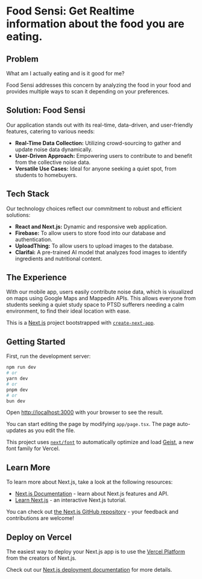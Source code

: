 
# Food Sensi: Get Realtime information about the food you are eating.

## Problem

What am I actually eating and is it good for me?

Food Sensi addresses this concern by analyzing the food in your food and provides multiple ways to scan it depending on your preferences.

## Solution: Food Sensi

Our application stands out with its real-time, data-driven, and user-friendly features, catering to various needs:
- **Real-Time Data Collection:** Utilizing crowd-sourcing to gather and update noise data dynamically.
- **User-Driven Approach:** Empowering users to contribute to and benefit from the collective noise data.
- **Versatile Use Cases:** Ideal for anyone seeking a quiet spot, from students to homebuyers.

## Tech Stack

Our technology choices reflect our commitment to robust and efficient solutions:
- **React and Next.js:** Dynamic and responsive web application.
- **Firebase:** To allow users to store food into our database and authentication.
- **UploadThing:** To allow users to upload images to the database.
- **Clarifai:** A pre-trained AI model that analyzes food images to identify ingredients and nutritional content.
  
## The Experience

With our mobile app, users easily contribute noise data, which is visualized on maps using Google Maps and Mappedin APIs. This allows everyone from students seeking a quiet study space to PTSD sufferers needing a calm environment, to find their ideal location with ease.

This is a [Next.js](https://nextjs.org) project bootstrapped with [`create-next-app`](https://nextjs.org/docs/app/api-reference/cli/create-next-app).

## Getting Started

First, run the development server:

```bash
npm run dev
# or
yarn dev
# or
pnpm dev
# or
bun dev
```

Open [http://localhost:3000](http://localhost:3000) with your browser to see the result.

You can start editing the page by modifying `app/page.tsx`. The page auto-updates as you edit the file.

This project uses [`next/font`](https://nextjs.org/docs/app/building-your-application/optimizing/fonts) to automatically optimize and load [Geist](https://vercel.com/font), a new font family for Vercel.

## Learn More

To learn more about Next.js, take a look at the following resources:

- [Next.js Documentation](https://nextjs.org/docs) - learn about Next.js features and API.
- [Learn Next.js](https://nextjs.org/learn) - an interactive Next.js tutorial.

You can check out [the Next.js GitHub repository](https://github.com/vercel/next.js) - your feedback and contributions are welcome!

## Deploy on Vercel

The easiest way to deploy your Next.js app is to use the [Vercel Platform](https://vercel.com/new?utm_medium=default-template&filter=next.js&utm_source=create-next-app&utm_campaign=create-next-app-readme) from the creators of Next.js.

Check out our [Next.js deployment documentation](https://nextjs.org/docs/app/building-your-application/deploying) for more details.
